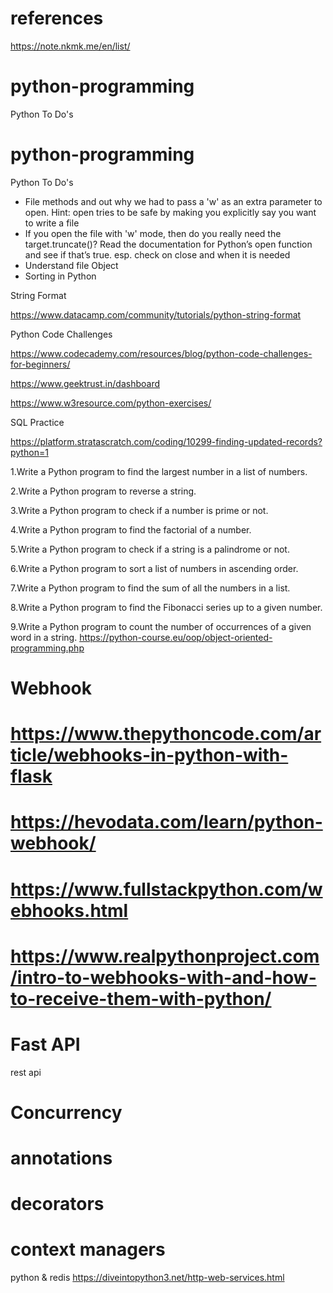 # references

https://note.nkmk.me/en/list/

# python-programming

Python To Do's

# python-programming

Python To Do's

+ File methods and out why we had to pass a 'w' as an extra parameter to open. Hint: open tries to be safe by making you explicitly say you want to write a file
+ If you open the file with 'w' mode, then do you really need the target.truncate()? Read the documentation for Python’s open function and see if that’s true. esp. check on close and when it is needed
+ Understand file Object
+ Sorting in Python

String Format

https://www.datacamp.com/community/tutorials/python-string-format

Python Code Challenges

https://www.codecademy.com/resources/blog/python-code-challenges-for-beginners/

https://www.geektrust.in/dashboard

https://www.w3resource.com/python-exercises/

SQL Practice

https://platform.stratascratch.com/coding/10299-finding-updated-records?python=1

1.Write a Python program to find the largest number in a list of numbers.

2.Write a Python program to reverse a string.

3.Write a Python program to check if a number is prime or not.

4.Write a Python program to find the factorial of a number.

5.Write a Python program to check if a string is a palindrome or not.

6.Write a Python program to sort a list of numbers in ascending order.

7.Write a Python program to find the sum of all the numbers in a list.

8.Write a Python program to find the Fibonacci series up to a given number.

9.Write a Python program to count the number of occurrences of a given word in a string.
https://python-course.eu/oop/object-oriented-programming.php

# Webhook

# https://www.thepythoncode.com/article/webhooks-in-python-with-flask

# https://hevodata.com/learn/python-webhook/

# https://www.fullstackpython.com/webhooks.html

# https://www.realpythonproject.com/intro-to-webhooks-with-and-how-to-receive-them-with-python/

# Fast API

rest api

# Concurrency

# annotations

# decorators

# context managers

python & redis
https://diveintopython3.net/http-web-services.html

